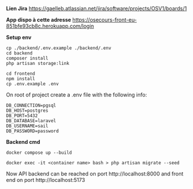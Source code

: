 **Lien Jira**
https://gaelleb.atlassian.net/jira/software/projects/OSV1/boards/1

**App dispo à cette adresse**
https://osecours-front-eu-851bfe93cb8c.herokuapp.com/login

**Setup env**
```
cp ./backend/.env.example ./backend/.env
cd backend
composer install
php artisan storage:link

cd frontend
npm install
cp .env.example .env
```

On root of project create a .env file with the following info: 
```
DB_CONNECTION=pgsql
DB_HOST=postgres
DB_PORT=5432
DB_DATABASE=laravel
DB_USERNAME=sail
DB_PASSWORD=password
```


**Backend cmd**

```
docker compose up --build

docker exec -it <container name> bash > php artisan migrate --seed

```



  

Now API backend can be reached on port http://localhost:8000 and front end on port http://localhost:5173
